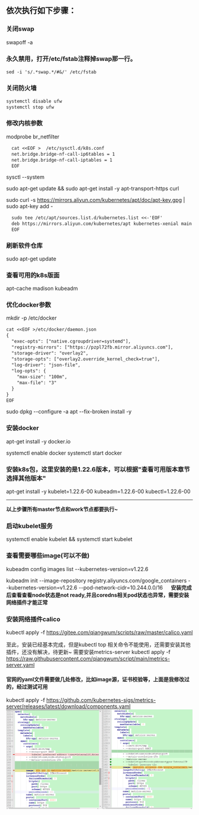   ## 依次执行如下步骤：
  ### 关闭swap
  swapoff -a
  ### 永久禁用，打开/etc/fstab注释掉swap那一行。
  ```
  sed -i 's/.*swap.*/#&/' /etc/fstab
  ```
  ### 关闭防火墙
  ```
  systemctl disable ufw
  systemctl stop ufw
  ```
  ### 修改内核参数
  modprobe br_netfilter
```
  cat <<EOF >  /etc/sysctl.d/k8s.conf
  net.bridge.bridge-nf-call-ip6tables = 1
  net.bridge.bridge-nf-call-iptables = 1
  EOF
```
  sysctl --system

  sudo apt-get update && sudo apt-get install -y apt-transport-https curl

  sudo curl -s https://mirrors.aliyun.com/kubernetes/apt/doc/apt-key.gpg | sudo apt-key add -
```
  sudo tee /etc/apt/sources.list.d/kubernetes.list <<-'EOF'
  deb https://mirrors.aliyun.com/kubernetes/apt kubernetes-xenial main
  EOF
```
  ### 刷新软件仓库
  sudo apt-get update
  ### 查看可用的k8s版面
  apt-cache madison kubeadm
  ### 优化docker参数
  mkdir -p /etc/docker
```  
cat <<EOF >/etc/docker/daemon.json
{
  "exec-opts": ["native.cgroupdriver=systemd"],
  "registry-mirrors": ["https://pzpl72fb.mirror.aliyuncs.com"],
  "storage-driver": "overlay2",
  "storage-opts": ["overlay2.override_kernel_check=true"],
  "log-driver": "json-file",
  "log-opts": {
    "max-size": "100m",
    "max-file": "3"
  }
}
EOF
```
  sudo dpkg --configure -a
  apt --fix-broken install -y 
  ### 安装docker
  apt-get install -y docker.io

  systemctl enable docker 
  systemctl start docker
  ### 安装k8s包，这里安装的是1.22.6版本，可以根据"查看可用版本章节选择其他版本"
  apt-get install -y kubelet=1.22.6-00 kubeadm=1.22.6-00 kubectl=1.22.6-00   
  
- - -
  
__以上步骤所有master节点和work节点都要执行~__
  
  ### 启动kubelet服务
  systemctl enable kubelet && systemctl start kubelet
  ### 查看需要哪些image(可以不做)
  kubeadm config images list --kubernetes-version=v1.22.6   

  kubeadm init  --image-repository registry.aliyuncs.com/google_containers --kubernetes-version=v1.22.6   --pod-network-cidr=10.244.0.0/16
　
  __安装完成后查看查看node状态是not ready,并且coredns相关pod状态也异常，需要安装网络插件才能正常__
  ### 安装网络插件calico
  kubectl apply -f https://gitee.com/qiangwum/scripts/raw/master/calico.yaml
  
  
  
  至此，安装已经基本完成，但是kubectl top 相关命令不能使用，还需要安装其他插件，还没有解决，待更新~
  需要安装metrics-server
  kubectl apply -f https://raw.githubusercontent.com/qiangwum/script/main/metrics-server.yaml
  
  
  #### 官网的yaml文件需要做几处修改，比如image源，证书校验等，上面是我修改过的，经过测试可用
  kubectl apply -f https://github.com/kubernetes-sigs/metrics-server/releases/latest/download/components.yaml
  ![yaml差异](https://github.com/qiangwum/PicGo_img/blob/master/Snipaste_2022-02-16_15-43-20.png?raw=true)
  
  

